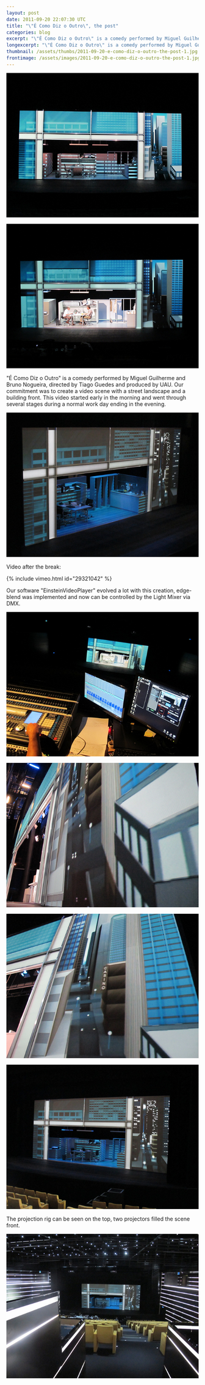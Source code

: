 ```yaml
---
layout: post
date: 2011-09-20 22:07:30 UTC
title: "\"É Como Diz o Outro\", the post"
categories: blog
excerpt: "\"É Como Diz o Outro\" is a comedy performed by Miguel Guilherme and Bruno Nogueira, directed by Tiago Guedes and produced by UAU. Our commitment was to create a video scene with a street landscape and a building front. This video started early in the morning and went through several stages during a normal work day ending in the evening."
longexcerpt: "\"É Como Diz o Outro\" is a comedy performed by Miguel Guilherme and Bruno Nogueira, directed by Tiago Guedes and produced by UAU. Our commitment was to create a video scene with a street landscape and a building front. This video started early in the morning and went through several stages during a normal work day ending in the evening. Video after the break:"
thumbnail: /assets/thumbs/2011-09-20-e-como-diz-o-outro-the-post-1.jpg
frontimage: /assets/images/2011-09-20-e-como-diz-o-outro-the-post-1.jpg
---
```


<a href="http://www.flickr.com/photos/guibot/6165922810/">![](/assets/images/2011-09-20-e-como-diz-o-outro-the-post-1.jpg)</a>

<a href="http://www.flickr.com/photos/guibot/6165389719/">![](/assets/images/2011-09-20-e-como-diz-o-outro-the-post-2.jpg)</a>

"É Como Diz o Outro" is a comedy performed by Miguel Guilherme and Bruno Nogueira, directed by Tiago Guedes and produced by UAU. Our commitment was to create a video scene with a street landscape and a building front. This video started early in the morning and went through several stages during a normal work day ending in the evening.

<a href="http://www.flickr.com/photos/guibot/6165923154/">![](/assets/images/2011-09-20-e-como-diz-o-outro-the-post-3.jpg)</a>

Video after the break:

{% include vimeo.html id="29321042" %}


Our software "EinsteinVideoPlayer" evolved a lot with this creation, edge-blend was implemented and now can be controlled by the Light Mixer via DMX.

<a href="http://www.flickr.com/photos/guibot/6165927206/">![](/assets/images/2011-09-20-e-como-diz-o-outro-the-post-4.jpg)</a>

<a href="http://www.flickr.com/photos/guibot/6165391915/">![](/assets/images/2011-09-20-e-como-diz-o-outro-the-post-5.jpg)</a>

<a href="http://www.flickr.com/photos/guibot/6165391291/">![](/assets/images/2011-09-20-e-como-diz-o-outro-the-post-6.jpg)</a>

<a href="http://www.flickr.com/photos/guibot/6165922564/">![](/assets/images/2011-09-20-e-como-diz-o-outro-the-post-7.jpg)</a>

The projection rig can be seen on the top, two projectors filled the scene front.

<a href="http://www.flickr.com/photos/guibot/6166153080/">![](/assets/images/2011-09-20-e-como-diz-o-outro-the-post-8.jpg)</a>
